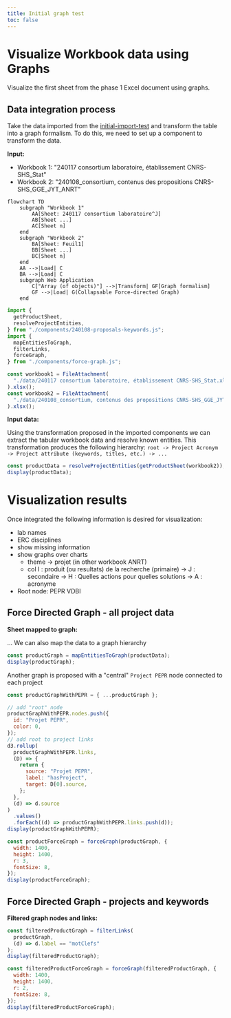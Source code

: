 ```yaml
---
title: Initial graph test
toc: false
---
```


# Visualize Workbook data using Graphs

Visualize the first sheet from the phase 1 Excel document using graphs.

## Data integration process

Take the data imported from the [initial-import-test](./initial-import-test) and transform the table into a graph formalism.
To do this, we need to set up a component to transform the data.

**Input:**

- Workbook 1: "240117 consortium laboratoire, établissement CNRS-SHS_Stat"
- Workbook 2: "240108_consortium, contenus des propositions CNRS-SHS_GGE_JYT_ANRT"

```mermaid
flowchart TD
    subgraph "Workbook 1"
        AA[Sheet: 240117 consortium laboratoire^J]
        AB[Sheet ...]
        AC[Sheet n]
    end
    subgraph "Workbook 2"
        BA[Sheet: Feuil1]
        BB[Sheet ...]
        BC[Sheet n]
    end
    AA -->|Load| C
    BA -->|Load| C
    subgraph Web Application
        C["Array (of objects)"] -->|Transform| GF[Graph formalism]
        GF -->|Load| G(Collapsable Force-directed Graph)
    end
```

```js echo
import {
  getProductSheet,
  resolveProjectEntities,
} from "./components/240108-proposals-keywords.js";
import {
  mapEntitiesToGraph,
  filterLinks,
  forceGraph,
} from "./components/force-graph.js";

const workbook1 = FileAttachment(
  "./data/240117 consortium laboratoire, établissement CNRS-SHS_Stat.xlsx"
).xlsx();
const workbook2 = FileAttachment(
  "./data/240108_consortium, contenus des propositions CNRS-SHS_GGE_JYT_ANRT.xlsx"
).xlsx();
```

**Input data:**

Using the transformation proposed in the imported components we can extract the tabular workbook data and resolve known entities.
This transformation produces the following hierarchy: `root -> Project Acronym -> Project attribute (keywords, titles, etc.) -> ...`

```js echo
const productData = resolveProjectEntities(getProductSheet(workbook2));
display(productData);
```

# Visualization results

Once integrated the following information is desired for visualization:

- lab names
- ERC disciplines
- show missing information
- show graphs over charts
  - theme → projet (in other workbook ANRT)
  - col I : produit (ou resultats) de la recherche (primaire) → J : secondaire → H : Quelles actions pour quelles solutions → A : acronyme
- Root node: PEPR VDBI

## Force Directed Graph - all project data

**Sheet mapped to graph:**

... We can also map the data to a graph hierarchy

```js echo
const productGraph = mapEntitiesToGraph(productData);
display(productGraph);
```

Another graph is proposed with a "central" `Project PEPR` node connected to each project

```js echo
const productGraphWithPEPR = { ...productGraph };

// add "root" node
productGraphWithPEPR.nodes.push({
  id: "Projet PEPR",
  color: 0,
});
// add root to project links
d3.rollup(
  productGraphWithPEPR.links,
  (D) => {
    return {
      source: "Projet PEPR",
      label: "hasProject",
      target: D[0].source,
    };
  },
  (d) => d.source
)
  .values()
  .forEach((d) => productGraphWithPEPR.links.push(d));
display(productGraphWithPEPR);
```

```js echo
const productForceGraph = forceGraph(productGraph, {
  width: 1400,
  height: 1400,
  r: 3,
  fontSize: 8,
});
display(productForceGraph);
```

## Force Directed Graph - projects and keywords

**Filtered graph nodes and links:**

```js echo
const filteredProductGraph = filterLinks(
  productGraph,
  (d) => d.label == "motClefs"
);
display(filteredProductGraph);
```

```js echo
const filteredProductForceGraph = forceGraph(filteredProductGraph, {
  width: 1400,
  height: 1400,
  r: 2,
  fontSize: 8,
});
display(filteredProductForceGraph);
```

